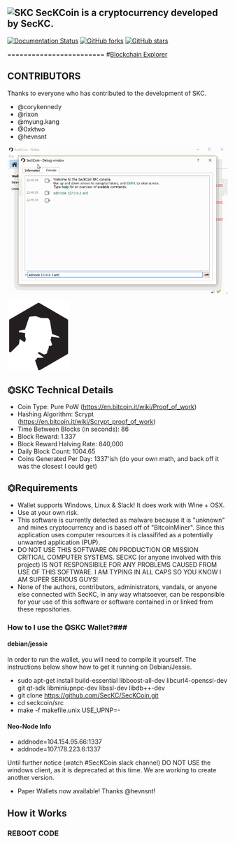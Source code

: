 ## ![SKC](https://img.shields.io/badge/SKC-%E2%8F%A3-blue.svg) SecKCoin is a cryptocurrency developed by SecKC.

[![Documentation Status](https://readthedocs.org/projects/seckcoin/badge/?version=master)](http://seckcoin.readthedocs.io/en/master/?badge=master)
[![GitHub forks](https://img.shields.io/github/forks/SecKC/SecKCoin.svg)](https://github.com/SecKC/SecKCoin/network)
[![GitHub stars](https://img.shields.io/github/stars/SecKC/SecKCoin.svg)](https://github.com/SecKC/SecKCoin/stargazers)

========================
#[Blockchain Explorer](https://seckco.in/) 

## CONTRIBUTORS ##
Thanks to everyone who has contributed to the development of SKC.
 * @corykennedy
 * @rixon 
 * @myung.kang
 * @0xktwo
 * @hevnsnt

![](SecKCoin.gif)

![SecKC](https://raw.githubusercontent.com/SecKC/seckc.github.io/master/images/logo/SecKC_Hex_OnlyB_small.png "SecKC")
## ⏣SKC Technical Details ##
* Coin Type: Pure PoW (https://en.bitcoin.it/wiki/Proof_of_work)
* Hashing Algorithm: Scrypt (https://en.bitcoin.it/wiki/Scrypt_proof_of_work)
* Time Between Blocks (in seconds): 86
* Block Reward: 1.337
* Block Reward Halving Rate: 840,000
* Daily Block Count: 1004.65
* Coins Generated Per Day: 1337'ish (do your own math, and back off it was the closest I could get)

## ⏣Requirements ##
* Wallet supports Windows, Linux & Slack! It does work with Wine + OSX.  
* Use at your own risk.
* This software is currently detected as malware because it is "unknown" and mines cryptocurrency and is based off of "BitcoinMiner".  Since this application uses computer resources it is classififed as a potentially unwanted application (PUP).
* DO NOT USE THIS SOFTWARE ON PRODUCTION OR MISSION CRITICAL COMPUTER SYSTEMS.  SECKC (or anyone involved with this project) IS NOT RESPONSIBILE FOR ANY PROBLEMS CAUSED FROM USE OF THIS SOFTWARE.  I AM TYPING IN ALL CAPS SO YOU KNOW I AM SUPER SERIOUS GUYS!
* None of the authors, contributors, administrators, vandals, or anyone else connected with SecKC, in any way whatsoever, can be responsible for your use of this software or software contained in or linked from these repositories.

### How to I use the ⏣SKC Wallet?###
#### debian/jessie ####
In order to run the wallet, you will need to compile it yourself.  The instructions below show how to get it running on Debian/Jessie.
* sudo apt-get install build-essential libboost-all-dev libcurl4-openssl-dev git qt-sdk libminiupnpc-dev libssl-dev libdb++-dev
* git clone https://github.com/SecKC/SecKCoin.git
* cd seckcoin/src
* make -f makefile.unix USE_UPNP=-

#### Neo-Node Info ####
* addnode=104.154.95.66:1337
* addnode=107.178.223.6:1337


Until further notice (watch #SecKCoin slack channel) DO NOT USE the windows client, as it is deprecated at this time.  We are working to create another version. 
* Paper Wallets now available!  Thanks @hevnsnt!


## How it Works

### REBOOT CODE ###

